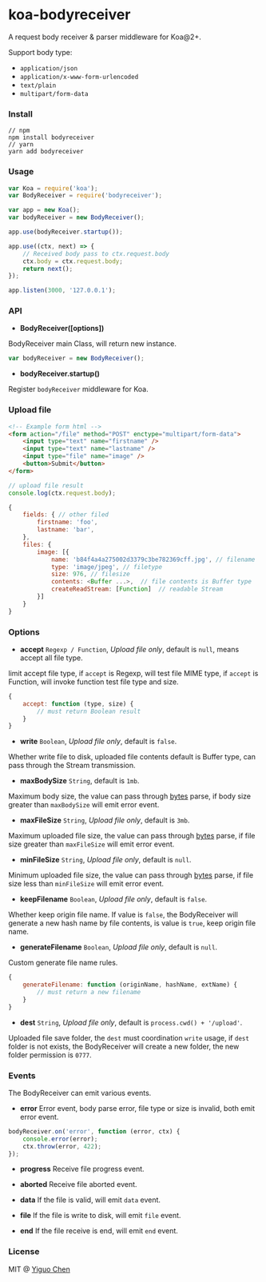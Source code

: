 # koa-bodyreceiver

A request body receiver & parser middleware for Koa@2+.

Support body type:

* `application/json`
* `application/x-www-form-urlencoded`
* `text/plain`
* `multipart/form-data`

### Install

```
// npm
npm install bodyreceiver
// yarn
yarn add bodyreceiver
```

### Usage

```javascript
var Koa = require('koa');
var BodyReceiver = require('bodyreceiver');

var app = new Koa();
var bodyReceiver = new BodyReceiver();

app.use(bodyReceiver.startup());

app.use((ctx, next) => {
	// Received body pass to ctx.request.body
	ctx.body = ctx.request.body;
	return next();
});

app.listen(3000, '127.0.0.1');
```

### API

* **BodyReceiver([options])**

BodyReceiver main Class, will return new instance.

```javascript
var bodyReceiver = new BodyReceiver();
```

* **bodyReceiver.startup()**

Register `bodyReceiver` middleware for Koa.


### Upload file

```html
<!-- Example form html -->
<form action="/file" method="POST" enctype="multipart/form-data">
    <input type="text" name="firstname" />
    <input type="text" name="lastname" />
    <input type="file" name="image" />
    <button>Submit</button>
</form>
```

```javascript
// upload file result
console.log(ctx.request.body);

{
    fields: { // other filed
        firstname: 'foo',
        lastname: 'bar',
    },
    files: {
        image: [{
            name: 'b84f4a4a275002d3379c3be782369cff.jpg', // filename
            type: 'image/jpeg', // filetype
            size: 976, // filesize
            contents: <Buffer ...>,  // file contents is Buffer type
            createReadStream: [Function]  // readable Stream
        }]
    }
}
```

### Options

* **accept** `Regexp / Function`, *Upload file only*, default is `null`, means accept all file type.

limit accept file type, if `accept` is Regexp, will test file MIME type, if `accept` is Function, will invoke function test file type and size.

```javascript
{
    accept: function (type, size) {
        // must return Boolean result
    }
}
```

* **write** `Boolean`, *Upload file only*, default is `false`.

Whether write file to disk, uploaded file contents default is Buffer type, can pass through the Stream transmission.

* **maxBodySize** `String`, default is `1mb`.

Maximum body size, the value can pass through [bytes](https://github.com/visionmedia/bytes.js) parse, if body size greater than `maxBodySize` will emit error event.

* **maxFileSize** `String`, *Upload file only*, default is `3mb`.

Maximum uploaded file size, the value can pass through [bytes](https://github.com/visionmedia/bytes.js) parse, if file size greater than `maxFileSize` will emit error event.

* **minFileSize** `String`, *Upload file only*, default is `null`.

Minimum uploaded file size, the value can pass through [bytes](https://github.com/visionmedia/bytes.js) parse, if file size less than `minFileSize` will emit error event.

* **keepFilename** `Boolean`, *Upload file only*, default is `false`.

Whether keep origin file name. If value is `false`, the BodyReceiver will generate a new hash name by file contents, is value is `true`, keep origin file name.

* **generateFilename** `Boolean`, *Upload file only*, default is `null`.

Custom generate file name rules.

```javascript
{
    generateFilename: function (originName, hashName, extName) {
        // must return a new filename
    }
}
```

* **dest** `String`, *Upload file only*, default is `process.cwd() + '/upload'`.

Uploaded file save folder, the `dest` must coordination `write` usage, if `dest`  folder is not exists, the BodyReceiver will create a new folder, the new folder permission is `0777`.

### Events

The BodyReceiver can emit various events.

* **error** Error event, body parse error, file type or size is invalid, both emit error event.

```javascript
bodyReceiver.on('error', function (error, ctx) {
    console.error(error);
    ctx.throw(error, 422);
});
```

* **progress** Receive file progress event.

* **aborted** Receive file aborted event.

* **data** If the file is valid, will emit `data` event.

* **file** If the file is write to disk, will emit `file` event.

* **end** If the file receive is end, will emit `end` event.


### License

MIT @ [Yiguo Chen](https://github.com/chenmnkken)
